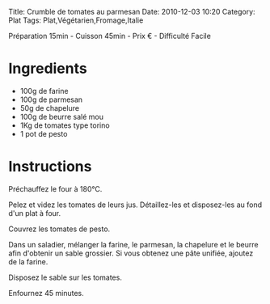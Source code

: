 Title: Crumble de tomates au parmesan
Date: 2010-12-03 10:20
Category: Plat
Tags: Plat,Végétarien,Fromage,Italie

Préparation 15min - Cuisson 45min - Prix € - Difficulté Facile

# Ingredients

- 100g de farine
- 100g de parmesan
- 50g de chapelure
- 100g de beurre salé mou
- 1Kg de tomates type torino
- 1 pot de pesto

# Instructions

Préchauffez le four à 180°C.

Pelez et videz les tomates de leurs jus. Détaillez-les et disposez-les au fond d'un plat à four.

Couvrez les tomates de pesto.

Dans un saladier, mélanger la farine, le parmesan, la chapelure et le beurre afin d'obtenir un sable grossier. Si vous obtenez une pâte unifiée, ajoutez de la farine.

Disposez le sable sur les tomates.

Enfournez 45 minutes.
